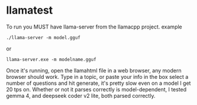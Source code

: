 # llamatest
To run you MUST have llama-server from the llamacpp project.
example

    ./llama-server -m model.gguf
    
or

    llama-server.exe -m modelname.gguf
    

 Once it's running, open the llamahtml file in a web browser, any modern browser should work.
  Type in a topic, or paste your info in the box
  select a number of questions and hit generate, it's pretty slow even on a model I get 20 tps on.
   Whether or not it parses correctly is model-dependent, I tested gemma 4, and deepseek coder v2 lite, both parsed correctly.
